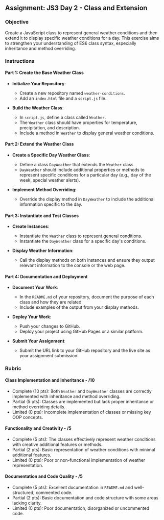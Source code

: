 ## Assignment: JS3 Day 2 - Class and Extension

### Objective

Create a JavaScript class to represent general weather conditions and then extend it to display specific weather conditions for a day. This exercise aims to strengthen your understanding of ES6 class syntax, especially inheritance and method overriding.

### Instructions

#### Part 1: Create the Base Weather Class

- **Initialize Your Repository**:

  - Create a new repository named `weather-conditions`.
  - Add an `index.html` file and a `script.js` file.

- **Build the Weather Class**:
  - In `script.js`, define a class called `Weather`.
  - The `Weather` class should have properties for temperature, precipitation, and description.
  - Include a method in `Weather` to display general weather conditions.

#### Part 2: Extend the Weather Class

- **Create a Specific Day Weather Class**:

  - Define a class `DayWeather` that extends the `Weather` class.
  - `DayWeather` should include additional properties or methods to represent specific conditions for a particular day (e.g., day of the week, special weather alerts).

- **Implement Method Overriding**:
  - Override the display method in `DayWeather` to include the additional information specific to the day.

#### Part 3: Instantiate and Test Classes

- **Create Instances**:

  - Instantiate the `Weather` class to represent general conditions.
  - Instantiate the `DayWeather` class for a specific day's conditions.

- **Display Weather Information**:
  - Call the display methods on both instances and ensure they output relevant information to the console or the web page.

#### Part 4: Documentation and Deployment

- **Document Your Work**:

  - In the `README.md` of your repository, document the purpose of each class and how they are related.
  - Include examples of the output from your display methods.

- **Deploy Your Work**:

  - Push your changes to GitHub.
  - Deploy your project using GitHub Pages or a similar platform.

- **Submit Your Assignment**:
  - Submit the URL link to your GitHub repository and the live site as your assignment submission.

### Rubric

#### Class Implementation and Inheritance - /10

- Complete (10 pts): Both `Weather` and `DayWeather` classes are correctly implemented with inheritance and method overriding.
- Partial (5 pts): Classes are implemented but lack proper inheritance or method overriding details.
- Limited (0 pts): Incomplete implementation of classes or missing key OOP concepts.

#### Functionality and Creativity - /5

- Complete (5 pts): The classes effectively represent weather conditions with creative additional features or methods.
- Partial (2 pts): Basic representation of weather conditions with minimal additional features.
- Limited (0 pts): Poor or non-functional implementation of weather representation.

#### Documentation and Code Quality - /5

- Complete (5 pts): Excellent documentation in `README.md` and well-structured, commented code.
- Partial (2 pts): Basic documentation and code structure with some areas lacking clarity.
- Limited (0 pts): Poor documentation, disorganized or uncommented code.
